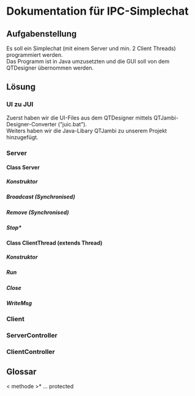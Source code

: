 # Dokumentation für IPC-Simplechat
## Aufgabenstellung
Es soll ein Simplechat (mit einem Server und min. 2 Client Threads) programmiert werden.
<br>
Das Programm ist in Java umzusetzten und die GUI soll von dem QTDesigner übernommen werden.

## Lösung
### UI zu JUI
Zuerst haben wir die UI-Files aus dem QTDesigner mittels QTJambi-Designer-Converter ("juic.bat").
<br>
Weiters haben wir die Java-Libary QTJambi zu unserem Projekt hinzugefügt.

### Server
#### Class Server
##### Konstruktor
##### Broadcast (Synchronised)
##### Remove (Synchronised)
##### Stop*
#### Class ClientThread (extends Thread)
##### Konstruktor
##### Run
##### Close
##### WriteMsg
### Client
### ServerController
### ClientController

## Glossar
< methode >* ... protected